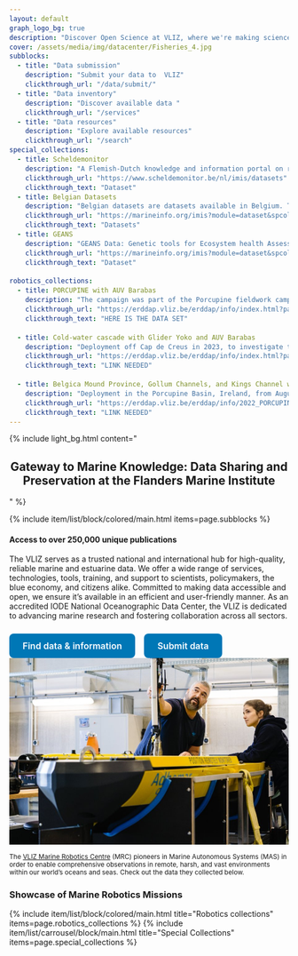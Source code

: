 ```yaml
---
layout: default
graph_logo_bg: true
description: "Discover Open Science at VLIZ, where we're making science more efficient, reliable, and transparent. Learn about our mission, values, and core principles. Join us in our journey!"
cover: /assets/media/img/datacenter/Fisheries_4.jpg
subblocks:
  - title: "Data submission"
    description: "Submit your data to  VLIZ"
    clickthrough_url: "/data/submit/"
  - title: "Data inventory"
    description: "Discover available data "
    clickthrough_url: "/services"
  - title: "Data resources"
    description: "Explore available resources"
    clickthrough_url: "/search"
special_collections:
  - title: Scheldemonitor
    description: "A Flemish-Dutch knowledge and information portal on research and monitoring in the Scheldt estuary."
    clickthrough_url: "https://www.scheldemonitor.be/nl/imis/datasets"
    clickthrough_text: "Dataset"
  - title: Belgian Datasets
    description: "Belgian datasets are datasets available in Belgium. These datasets have a substantive geographical scope that covers Belgium but also beyond."
    clickthrough_url: "https://marineinfo.org/imis?module=dataset&spcolid=131&show=search"
    clickthrough_text: "Datasets"
  - title: GEANS 
    description: "GEANS Data: Genetic tools for Ecosystem health Assessment in the North Sea region"
    clickthrough_url: "https://marineinfo.org/imis?module=dataset&spcolid=1021&show=search"
    clickthrough_text: "Dataset"

robotics_collections:
  - title: PORCUPINE with AUV Barabas
    description: "The campaign was part of the Porcupine fieldwork campaign in collaboration with the University of Gent, utilizing AUV Barabas, provided by the Marine Robotics Centre at VLIZ, equipped with side-scan sonar, sub-bottom profiler, and camera, and complemented by an oceanographic survey onboard RV Belgica."
    clickthrough_url: "https://erddap.vliz.be/erddap/info/index.html?page=1&itemsPerPage=1000"
    clickthrough_text: "HERE IS THE DATA SET"

  - title: Cold-water cascade with Glider Yoko and AUV Barabas 
    description: "Deployment off Cap de Creus in 2023, to investigate the cold-water cascade from the continental shelf to the slope, with a focus on the morphology of subsea canyons. This work was in collaboration with the University of Barcelona and UTM-CSIC alongside an oceanographic survey onboard RV Garcia Del Cid."
    clickthrough_url: "https://erddap.vliz.be/erddap/info/index.html?page=1&itemsPerPage=1000"
    clickthrough_text: "LINK NEEDED"

  - title: Belgica Mound Province, Gollum Channels, and Kings Channel with AUV Barabas
    description: "Deployment in the Porcupine Basin, Ireland, from August 1, 2022, to August 18, 2022, to investigate ocean currents and collect high-resolution seabed data, focusing on three key sites: Belgica Mound Province (BMP), Gollum Channels, and Kings Channel."
    clickthrough_url: "https://erddap.vliz.be/erddap/info/2022_PORCUPINE_Aanderaa_53e2_7187_893b/index.html"
    clickthrough_text: "LINK NEEDED"
---
```


{% include light_bg.html content="<h2 style='text-align: center !important;'>Gateway to Marine Knowledge: Data Sharing and Preservation at the Flanders Marine Institute</h2><p></p>" %}

{% include item/list/block/colored/main.html items=page.subblocks %}

<script>
  const target = 5836;
  const counterElement = document.getElementById('counter');
  let count = 0;
  const updateCounter = () => {
    if (count < target) {
      count++;
      counterElement.textContent = count;
      setTimeout(updateCounter, 1);
    } else {
      counterElement.textContent = target;
    }
  };
  updateCounter();
</script>

<style>
  .pretty-button {
    display: inline-block;
    padding: 0.75rem 1.5rem;
    background-color: #0077b6;
    color: #fff;
    border: none;
    border-radius: 8px;
    font-size: 1rem;
    font-weight: 600;
    text-align: center;
    transition: all 0.3s ease;
    text-decoration: none;
    cursor: pointer;
  }
  .pretty-button:hover {
    background-color: #005f87;
    transform: translateY(-2px);
  }
  .button-container {
    display: flex;
    flex-wrap: wrap;
    gap: 1rem;
    margin-top: 1.5rem;
  }
</style>

<div class="row">
  <div class="col-md-6">
    <h4>Access to over 250,000 unique publications</h4>
    <p>The VLIZ serves as a trusted national and international hub for high-quality, reliable marine and estuarine data. We offer a wide range of services, technologies, tools, training, and support to scientists, policymakers, the blue economy, and citizens alike. Committed to making data accessible and open, we ensure it’s available in an efficient and user-friendly manner. As an accredited IODE National Oceanographic Data Center, the VLIZ is dedicated to advancing marine research and fostering collaboration across all sectors.</p>
    <div class="button-container">
      <a href="/search" class="pretty-button">Find data & information</a>
      <a href="/submit" class="pretty-button">Submit data</a>
    </div>
  </div>
  <div class="col-md-6">
    <img src="assets/media/img/datacenter/robots.jpg" alt="Marine Robotics">
    <p style="font-size: smaller;">
      The <a href="https://www.vliz.be/nl/wat-we-doen/aanbod-infrastructuur/robotica">VLIZ Marine Robotics Centre</a> (MRC) pioneers in Marine Autonomous Systems (MAS) in order to enable comprehensive observations in remote, harsh, and vast environments within our world’s oceans and seas. Check out the data they collected below.
    </p>
  </div>
</div>

<h3>Showcase of Marine Robotics Missions</h3>
{% include item/list/block/colored/main.html title="Robotics collections" items=page.robotics_collections %}
{% include item/list/carrousel/block/main.html title="Special Collections" items=page.special_collections %}
